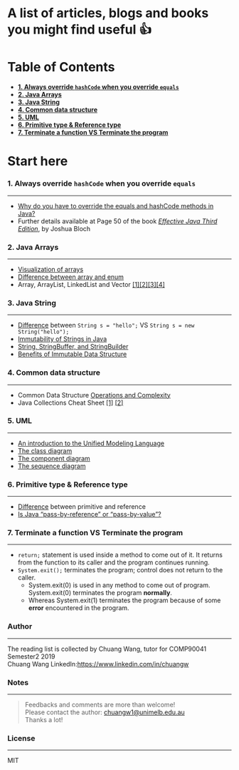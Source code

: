 
# A list of articles, blogs and books you might find useful :thumbsup:
# **Table of Contents**

- [**1. Always override `hashCode` when you override `equals`**](#1-always-override--hashcode--when-you-override--equals)
- [**2. Java Arrays**](#2-java-arrays)
- [**3. Java String**](#3-java-string)
- [**4. Common data structure**](#4-common-data-structure)
- [**5. UML**](#5-uml)
- [**6. Primitive type & Reference type**](#6-Primitive-type-&-Reference-type)
- [**7. Terminate a function VS Terminate the program**](#7-terminate-a-function-vs-terminate-the-program)

# **Start here**  
### **1. Always override `hashCode` when you override `equals`**
---

 - [Why do you have to override the equals and hashCode methods in Java?](https://stackoverflow.com/questions/2265503/why-do-i-need-to-override-the-equals-and-hashcode-methods-in-java)
 - Further details available at Page 50 of the book [_Effective Java Third Edition_](https://www.oreilly.com/library/view/effective-java-3rd/9780134686097/), by Joshua Bloch
### **2. Java Arrays**
---
 - [Visualization of arrays](https://marcus-biel.com/java-arrays-enums/?cn-reloaded=1)
 - [Difference between array and enum](https://www.quora.com/What-is-the-difference-between-array-and-enum-in-Java)
 - Array, ArrayList, LinkedList and Vector [\[1\]](https://dzone.com/articles/arraylist-vs-linkedlist-vs)[\[2\]](https://stackoverflow.com/questions/40484657/arraylist-linkedlist-and-vector-which-one-is-the-best-for-adding-or-removing-th)[\[3\]](https://towardsdatascience.com/linked-lists-vs-arrays-78746f983267)[\[4\]](http://www.codenuclear.com/difference-between-arraylist-and-linkedlist-arraylist-vs-linkedlist/)
 
### **3. Java String**
---
 - [Difference](https://stackoverflow.com/questions/14757978/new-string-vs-literal-string-performance/14758013) between `String s = "hello";` VS `String s = new String("hello");`
 - [Immutability of Strings in Java](https://stackoverflow.com/questions/8798403/string-is-immutable-what-exactly-is-the-meaning)
 - [String, StringBuffer, and StringBuilder](https://stackoverflow.com/questions/2971315/string-stringbuffer-and-stringbuilder)
 - [Benefits of Immutable Data Structure](https://www.jworks.io/immutable-data-structures-in-java/)

### **4. Common data structure**
---
 - Common Data Structure [Operations and Complexity](https://www.bigocheatsheet.com/)
 - Java Collections Cheat Sheet [\[1\]](https://medium.com/@tushar0618/java-collections-cheat-sheet-3ee5c4fc11d7) [\[2\]](https://en.proft.me/2013/11/3/java-collection-framework-cheat-sheet/)
 
### **5. UML**
---
 - [An introduction to the Unified Modeling Language](https://developer.ibm.com/articles/an-introduction-to-uml/)
 - [The class diagram](https://developer.ibm.com/articles/the-class-diagram/)
 - [The component diagram](https://developer.ibm.com/articles/the-component-diagram/)
 - [The sequence diagram](https://developer.ibm.com/articles/the-sequence-diagram/)

### **6. Primitive type & Reference type**
---
 - [Difference](https://stackoverflow.com/questions/8790809/whats-the-difference-between-primitive-and-reference-types) between primitive and reference
 - [Is Java “pass-by-reference” or “pass-by-value”?](https://stackoverflow.com/questions/40480/is-java-pass-by-reference-or-pass-by-value)

### **7. Terminate a function VS Terminate the program**
---
 - `return;` statement is used inside a method to come out of it. It returns from the function to its caller and the program continues running.
 - `System.exit();` terminates the program; control does not return to the caller.
	 - System.exit(0) is used in any method to come out of program. System.exit(0) terminates the program **normally**.
	 - Whereas System.exit(1) terminates the program because of some **error** encountered in the program.


### **Author**
---
The reading list is collected by Chuang Wang, tutor for COMP90041 Semester2 2019\
Chuang Wang LinkedIn:https://www.linkedin.com/in/chuangw


### **Notes**
---
>Feedbacks and comments are more than welcome!\
>Please contact the author: chuangw1@unimelb.edu.au\
>Thanks a lot!


### **License**
---
MIT
